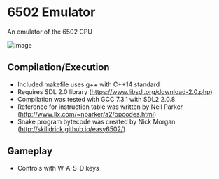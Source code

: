 # 6502 Emulator

An emulator of the 6502 CPU

![image](http://jonathan-chandler.github.io/6502-CPU-Emulator/img/demo.gif)

## Compilation/Execution

- Included makefile uses g++ with C++14 standard
- Requires SDL 2.0 library (https://www.libsdl.org/download-2.0.php)
- Compilation was tested with GCC 7.3.1 with SDL2 2.0.8
- Reference for instruction table was written by Neil Parker (http://www.llx.com/~nparker/a2/opcodes.html)
- Snake program bytecode was created by Nick Morgan (http://skilldrick.github.io/easy6502/)

## Gameplay

- Controls with W-A-S-D keys
